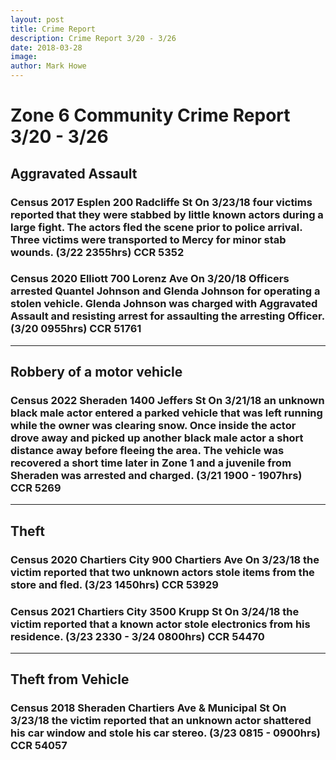 ```yaml
---
layout: post
title: Crime Report
description: Crime Report 3/20 - 3/26
date: 2018-03-28
image: 
author: Mark Howe
---
```


# Zone 6 Community Crime Report 3/20 - 3/26

## Aggravated Assault

### Census 2017   Esplen   200 Radcliffe St   On 3/23/18 four victims reported that they were stabbed by little known actors during a large fight. The actors fled the scene prior to police arrival. Three victims were transported to Mercy for minor stab wounds. (3/22 2355hrs) CCR 5352

### Census 2020   Elliott   700 Lorenz Ave   On 3/20/18 Officers arrested Quantel Johnson and Glenda Johnson for operating a stolen vehicle. Glenda Johnson was charged with Aggravated Assault and resisting arrest for assaulting the arresting Officer.  (3/20 0955hrs) CCR 51761

---

## Robbery of a motor vehicle
### Census 2022   Sheraden    1400 Jeffers St   On 3/21/18 an unknown black male actor entered a parked vehicle that was left running while the owner was clearing snow. Once inside the actor drove away and picked up another black male actor a short distance away before fleeing the area. The vehicle was recovered a short time later in Zone 1 and a juvenile from Sheraden was arrested and charged.   (3/21 1900 - 1907hrs) CCR 5269

---

## Theft
### Census 2020   Chartiers City   900 Chartiers Ave  On 3/23/18 the victim reported that two unknown actors stole items from the store and fled. (3/23 1450hrs) CCR 53929
### Census 2021   Chartiers City   3500 Krupp St    On 3/24/18 the victim reported that a known actor stole electronics from his residence. (3/23 2330 - 3/24 0800hrs) CCR 54470 

---

## Theft from Vehicle
### Census 2018    Sheraden   Chartiers Ave & Municipal St   On 3/23/18 the victim reported that an unknown actor shattered his car window and stole his car stereo. (3/23 0815 - 0900hrs) CCR 54057
